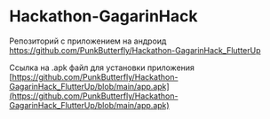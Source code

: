 # Hackathon-GagarinHack

Репозиторий с приложением на андроид https://github.com/PunkButterfly/Hackathon-GagarinHack_FlutterUp

Ссылка на .apk файл для установки приложения [https://github.com/PunkButterfly/Hackathon-GagarinHack_FlutterUp/blob/main/app.apk](https://github.com/PunkButterfly/Hackathon-GagarinHack_FlutterUp/blob/main/app.apk)

